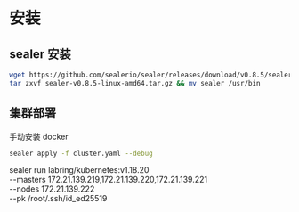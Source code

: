 # 安装

## sealer 安装

```bash
wget https://github.com/sealerio/sealer/releases/download/v0.8.5/sealer-v0.8.5-linux-amd64.tar.gz && \
tar zxvf sealer-v0.8.5-linux-amd64.tar.gz && mv sealer /usr/bin
```

## 集群部署

手动安装 docker

```bash
sealer apply -f cluster.yaml --debug
```



sealer run labring/kubernetes:v1.18.20 \
  --masters 172.21.139.219,172.21.139.220,172.21.139.221 \
  --nodes 172.21.139.222 \
  --pk /root/.ssh/id_ed25519
